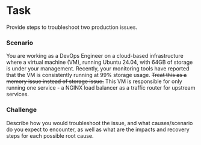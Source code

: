 # Task

Provide steps to troubleshoot two production issues.

### Scenario

You are working as a DevOps Engineer on a cloud-based infrastructure where a virtual machine (VM), running Ubuntu 24.04, with 64GB of storage is under your management. Recently, your monitoring tools have reported that the VM is consistently running at 99% storage usage. ~~Treat this as a memory issue instead of storage issue.~~ This VM is responsible for only running one service - a NGINX load balancer as a traffic router for upstream services. 

### Challenge

Describe how you would troubleshoot the issue, and what causes/scenario do you expect to encounter, as well as what are the impacts and recovery steps for each possible root cause.
